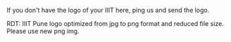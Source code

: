 If you don't have the logo of your IIIT here, ping us and send the logo.

RDT: IIIT Pune logo optimized from jpg to png format and reduced file size. Please use new png img.